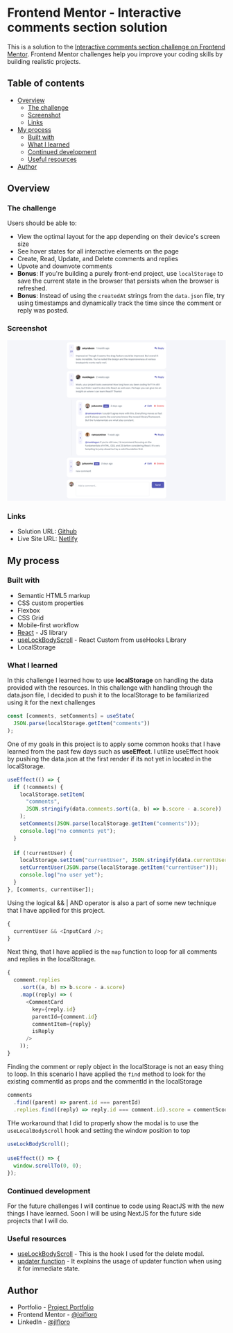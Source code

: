 # Frontend Mentor - Interactive comments section solution

This is a solution to the [Interactive comments section challenge on Frontend Mentor](https://www.frontendmentor.io/challenges/interactive-comments-section-iG1RugEG9). Frontend Mentor challenges help you improve your coding skills by building realistic projects.

## Table of contents

- [Overview](#overview)
  - [The challenge](#the-challenge)
  - [Screenshot](#screenshot)
  - [Links](#links)
- [My process](#my-process)
  - [Built with](#built-with)
  - [What I learned](#what-i-learned)
  - [Continued development](#continued-development)
  - [Useful resources](#useful-resources)
- [Author](#author)

## Overview

### The challenge

Users should be able to:

- View the optimal layout for the app depending on their device's screen size
- See hover states for all interactive elements on the page
- Create, Read, Update, and Delete comments and replies
- Upvote and downvote comments
- **Bonus**: If you're building a purely front-end project, use `localStorage` to save the current state in the browser that persists when the browser is refreshed.
- **Bonus**: Instead of using the `createdAt` strings from the `data.json` file, try using timestamps and dynamically track the time since the comment or reply was posted.

### Screenshot

![](./screenshot.png)

### Links

- Solution URL: [Github](https://github.com/loifloro/interactive-comments-section-main)
- Live Site URL: [Netlify](https://lois-interactive-comments-section.netlify.app/)

## My process

### Built with

- Semantic HTML5 markup
- CSS custom properties
- Flexbox
- CSS Grid
- Mobile-first workflow
- [React](https://reactjs.org/) - JS library
- [useLockBodyScroll](https://usehooks.com/) - React Custom from useHooks Library
- LocalStorage

### What I learned

In this challenge I learned how to use **localStorage** on handling the data provided with the resources. In this challenge with handling through the data.json file, I decided to push it to the localStorage to be familiarized using it for the next challenges

```js
const [comments, setComments] = useState(
  JSON.parse(localStorage.getItem("comments"))
);
```

One of my goals in this project is to apply some common hooks that I have learned from the past few days such as **useEffect**. I utilize useEffect hook by pushing the data.json at the first render if its not yet in located in the localStorage.

```js
useEffect(() => {
  if (!comments) {
    localStorage.setItem(
      "comments",
      JSON.stringify(data.comments.sort((a, b) => b.score - a.score))
    );
    setComments(JSON.parse(localStorage.getItem("comments")));
    console.log("no comments yet");
  }

  if (!currentUser) {
    localStorage.setItem("currentUser", JSON.stringify(data.currentUser));
    setCurrentUser(JSON.parse(localStorage.getItem("currentUser")));
    console.log("no user yet");
  }
}, [comments, currentUser]);
```

Using the logical && | AND operator is also a part of some new technique that I have applied for this project.

```js
{
  currentUser && <InputCard />;
}
```

Next thing, that I have applied is the `map` function to loop for all comments and replies in the localStorage.

```js
{
  comment.replies
    .sort((a, b) => b.score - a.score)
    .map((reply) => (
      <CommentCard
        key={reply.id}
        parentId={comment.id}
        commentItem={reply}
        isReply
      />
    ));
}
```

Finding the comment or reply object in the localStorage is not an easy thing to loop. In this scenario I have applied the `find` method to look for the existing commentId as props and the commentId in the localStorage

```js
comments
  .find((parent) => parent.id === parentId)
  .replies.find((reply) => reply.id === comment.id).score = commentScore;
```

THe workaround that I did to properly show the modal is to use the `useLocalBodyScroll` hook and setting the window position to top

```js
useLockBodyScroll();

useEffect(() => {
  window.scrollTo(0, 0);
});
```

### Continued development

For the future challenges I will continue to code using ReactJS with the new things I have learned. Soon I will be using NextJS for the future side projects that I will do.

### Useful resources

- [useLockBodyScroll](https://usehooks.com/uselockbodyscroll) - This is the hook I used for the delete modal.
- [updater function](https://react.dev/reference/react/useState#is-using-an-updater-always-preferred) - It explains the usage of updater function when using it for immediate state.

## Author

- Portfolio - [Project Portfolio](https://loifloro.github.io/portfolio/)
- Frontend Mentor - [@loifloro](https://www.frontendmentor.io/profile/loifloro)
- LinkedIn - [@jlfloro](https://www.linkedin.com/in/jlfloro/)

